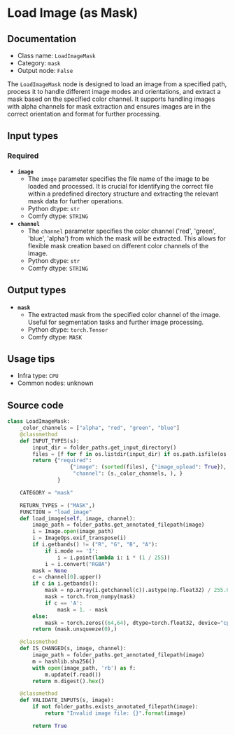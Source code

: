 # Load Image (as Mask)
## Documentation
- Class name: `LoadImageMask`
- Category: `mask`
- Output node: `False`

The `LoadImageMask` node is designed to load an image from a specified path, process it to handle different image modes and orientations, and extract a mask based on the specified color channel. It supports handling images with alpha channels for mask extraction and ensures images are in the correct orientation and format for further processing.
## Input types
### Required
- **`image`**
    - The `image` parameter specifies the file name of the image to be loaded and processed. It is crucial for identifying the correct file within a predefined directory structure and extracting the relevant mask data for further operations.
    - Python dtype: `str`
    - Comfy dtype: `STRING`
- **`channel`**
    - The `channel` parameter specifies the color channel ('red', 'green', 'blue', 'alpha') from which the mask will be extracted. This allows for flexible mask creation based on different color channels of the image.
    - Python dtype: `str`
    - Comfy dtype: `STRING`
## Output types
- **`mask`**
    - The extracted mask from the specified color channel of the image. Useful for segmentation tasks and further image processing.
    - Python dtype: `torch.Tensor`
    - Comfy dtype: `MASK`
## Usage tips
- Infra type: `CPU`
- Common nodes: unknown


## Source code
```python
class LoadImageMask:
    _color_channels = ["alpha", "red", "green", "blue"]
    @classmethod
    def INPUT_TYPES(s):
        input_dir = folder_paths.get_input_directory()
        files = [f for f in os.listdir(input_dir) if os.path.isfile(os.path.join(input_dir, f))]
        return {"required":
                    {"image": (sorted(files), {"image_upload": True}),
                     "channel": (s._color_channels, ), }
                }

    CATEGORY = "mask"

    RETURN_TYPES = ("MASK",)
    FUNCTION = "load_image"
    def load_image(self, image, channel):
        image_path = folder_paths.get_annotated_filepath(image)
        i = Image.open(image_path)
        i = ImageOps.exif_transpose(i)
        if i.getbands() != ("R", "G", "B", "A"):
            if i.mode == 'I':
                i = i.point(lambda i: i * (1 / 255))
            i = i.convert("RGBA")
        mask = None
        c = channel[0].upper()
        if c in i.getbands():
            mask = np.array(i.getchannel(c)).astype(np.float32) / 255.0
            mask = torch.from_numpy(mask)
            if c == 'A':
                mask = 1. - mask
        else:
            mask = torch.zeros((64,64), dtype=torch.float32, device="cpu")
        return (mask.unsqueeze(0),)

    @classmethod
    def IS_CHANGED(s, image, channel):
        image_path = folder_paths.get_annotated_filepath(image)
        m = hashlib.sha256()
        with open(image_path, 'rb') as f:
            m.update(f.read())
        return m.digest().hex()

    @classmethod
    def VALIDATE_INPUTS(s, image):
        if not folder_paths.exists_annotated_filepath(image):
            return "Invalid image file: {}".format(image)

        return True

```
